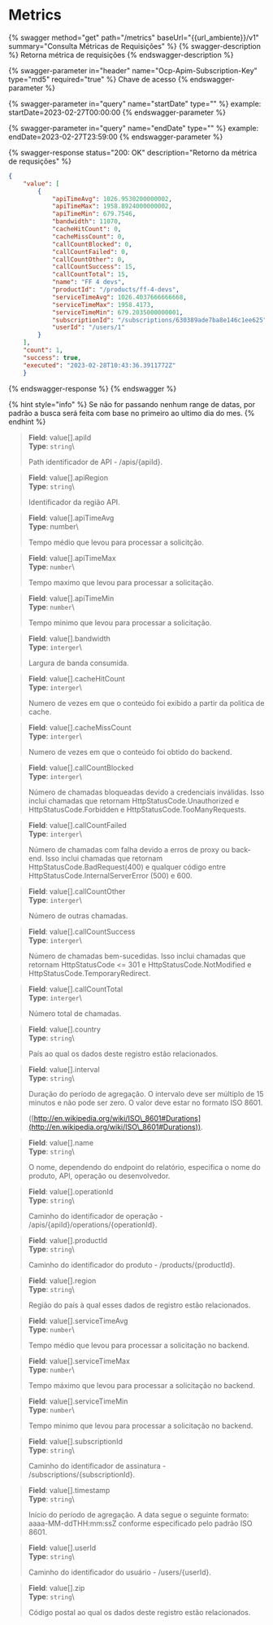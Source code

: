 # Metrics

{% swagger method="get" path="/metrics" baseUrl="{{url_ambiente}}/v1" summary="Consulta Métricas de Requisições" %}
{% swagger-description %}
Retorna métrica de requisições
{% endswagger-description %}

{% swagger-parameter in="header" name="Ocp-Apim-Subscription-Key" type="md5" required="true" %}
Chave de acesso
{% endswagger-parameter %}

{% swagger-parameter in="query" name="startDate" type="" %}
example: startDate=2023-02-27T00:00:00
{% endswagger-parameter %}

{% swagger-parameter in="query" name="endDate" type="" %}
example: endDate=2023-02-27T23:59:00
{% endswagger-parameter %}

{% swagger-response status="200: OK" description="Retorno da métrica de requsições" %}
```json
{
    "value": [
        {
            "apiTimeAvg": 1026.9530200000002,
            "apiTimeMax": 1958.8924000000002,
            "apiTimeMin": 679.7546,
            "bandwidth": 11070,
            "cacheHitCount": 0,
            "cacheMissCount": 0,
            "callCountBlocked": 0,
            "callCountFailed": 0,
            "callCountOther": 0,
            "callCountSuccess": 15,
            "callCountTotal": 15,
            "name": "FF 4 devs",
            "productId": "/products/ff-4-devs",
            "serviceTimeAvg": 1026.4037666666668,
            "serviceTimeMax": 1958.4173,
            "serviceTimeMin": 679.2035000000001,
            "subscriptionId": "/subscriptions/630389ade7ba8e146c1ee625",
            "userId": "/users/1"
        }
    ],
    "count": 1,
    "success": true,
    "executed": "2023-02-28T10:43:36.3911772Z"
    }

```
{% endswagger-response %}
{% endswagger %}

{% hint style="info" %}
Se não for passando nenhum range de datas, por padrão a busca será feita com base no primeiro ao ultimo dia do mes.
{% endhint %}

> **Field**: value\[].apiId\
> **Type**: `string`\\
>
> Path identificador de API - /apis/{apiId}.

> **Field**: value\[].apiRegion\
> **Type**: `string`\\
>
> Identificador da região API.

> **Field**: value\[].apiTimeAvg\
> **Type**: number\\
>
> Tempo médio que levou para processar a solicitção.

> **Field**: value\[].apiTimeMax\
> **Type**: `number`\\
>
> Tempo maximo que levou para processar a solicitação.

> **Field**: value\[].apiTimeMin\
> **Type**: `number`\\
>
> Tempo minimo que levou para processar a solicitação.

> **Field**: value\[].bandwidth\
> **Type**: `interger`\\
>
> Largura de banda consumida.

> **Field**: value\[].cacheHitCount\
> **Type**: `interger`\\
>
> Numero de vezes em que o conteúdo foi exibido a partir da politica de cache.

> **Field**: value\[].cacheMissCount\
> **Type**: `interger`\\
>
> Numero de vezes em que o conteúdo foi obtido do backend.

> **Field**: value\[].callCountBlocked\
> **Type**: `interger`\\
>
> Número de chamadas bloqueadas devido a credenciais inválidas. Isso inclui chamadas que retornam HttpStatusCode.Unauthorized e HttpStatusCode.Forbidden e HttpStatusCode.TooManyRequests.

> **Field**: value\[].callCountFailed\
> **Type**: `interger`\\
>
> Número de chamadas com falha devido a erros de proxy ou back-end. Isso inclui chamadas que retornam HttpStatusCode.BadRequest(400) e qualquer código entre HttpStatusCode.InternalServerError (500) e 600.

> **Field**: value\[].callCountOther\
> **Type**: `interger`\\
>
> Número de outras chamadas.

> **Field**: value\[].callCountSuccess\
> **Type**: `interger`\\
>
> Número de chamadas bem-sucedidas. Isso inclui chamadas que retornam HttpStatusCode <= 301 e HttpStatusCode.NotModified e HttpStatusCode.TemporaryRedirect.

> **Field**: value\[].callCountTotal\
> **Type**: `interger`\\
>
> Número total de chamadas.

> **Field**: value\[].country\
> **Type**: `string`\\
>
> País ao qual os dados deste registro estão relacionados.

> **Field**: value\[].interval\
> **Type**: `string`\\
>
> Duração do período de agregação. O intervalo deve ser múltiplo de 15 minutos e não pode ser zero. O valor deve estar no formato ISO 8601.
>
> ([http://en.wikipedia.org/wiki/ISO\_8601#Durations](http://en.wikipedia.org/wiki/ISO\_8601#Durations)).

> **Field**: value\[].name\
> **Type**: `string`\\
>
> O nome, dependendo do endpoint do relatório, especifica o nome do produto, API, operação ou desenvolvedor.

> **Field**: value\[].operationId\
> **Type**: `string`\\
>
> Caminho do identificador de operação - /apis/{apiId}/operations/{operationId}.

> **Field**: value\[].productId\
> **Type**: `string`\\
>
> Caminho do identificador do produto - /products/{productId}.

> **Field**: value\[].region\
> **Type**: `string`\\
>
> Região do país à qual esses dados de registro estão relacionados.

> **Field**: value\[].serviceTimeAvg\
> **Type**: `number`\\
>
> Tempo médio que levou para processar a solicitação no backend.

> **Field**: value\[].serviceTimeMax\
> **Type**: `number`\\
>
> Tempo máximo que levou para processar a solicitação no backend.

> **Field**: value\[].serviceTimeMin\
> **Type**: `number`\\
>
> Tempo minimo que levou para processar a solicitação no backend.

> **Field**: value\[].subscriptionId\
> **Type**: `string`\\
>
> Caminho do identificador de assinatura - /subscriptions/{subscriptionId}.

> **Field**: value\[].timestamp\
> **Type**: `string`\\
>
> Início do período de agregação. A data segue o seguinte formato: aaaa-MM-ddTHH:mm:ssZ conforme especificado pelo padrão ISO 8601.

> **Field**: value\[].userId\
> **Type**: `string`\\
>
> Caminho do identificador do usuário - /users/{userId}.

> **Field**: value\[].zip\
> **Type**: `string`\\
>
> Código postal ao qual os dados deste registro estão relacionados.
